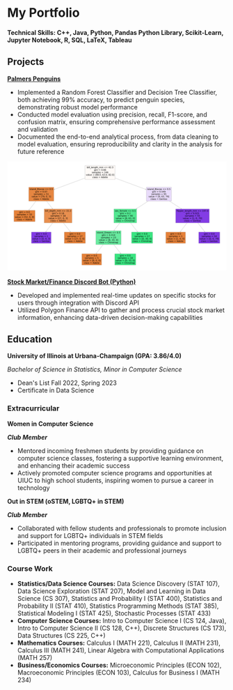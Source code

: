# My Portfolio

#### Technical Skills: C++, Java, Python, Pandas Python Library, Scikit-Learn, Jupyter Notebook, R, SQL, LaTeX, Tableau

## Projects

[**Palmers Penguins**](https://github.com/tiffanyle1302/PalmersPenguinAnalysis)
- Implemented a Random Forest Classifier and Decision Tree Classifier, both achieving 99% accuracy, to predict penguin species, demonstrating robust model performance
- Conducted model evaluation using precision, recall, F1-score, and confusion matrix, ensuring comprehensive performance assessment and validation
- Documented the end-to-end analytical process, from data cleaning to model evaluation, ensuring reproducibility and clarity in the analysis for future reference

![Random Forest Output1](/assets/output.png)

[**Stock Market/Finance Discord Bot (Python)**](https://github.com/tiffanyle1302/StonkBot)
- Developed and implemented real-time updates on specific stocks for users through integration with Discord API
- Utilized Polygon Finance API to gather and process crucial stock market information, enhancing data-driven decision-making capabilities


## Education
**University of Illinois at Urbana-Champaign (GPA: 3.86/4.0)**

*Bachelor of Science in Statistics, Minor in Computer Science*

- Dean's List Fall 2022, Spring 2023
- Certificate in Data Science

### **Extracurricular**
**Women in Computer Science**

***Club Member***
- Mentored incoming freshmen students by providing guidance on computer science classes, fostering a supportive learning environment, and enhancing their academic success
- Actively promoted computer science programs and opportunities at UIUC to high school students, inspiring women to pursue a career in technology

**Out in STEM (oSTEM, LGBTQ+ in STEM)**

***Club Member***
- Collaborated with fellow students and professionals to promote inclusion and support for LGBTQ+ individuals in STEM fields
- Participated in mentoring programs, providing guidance and support to LGBTQ+ peers in their academic and professional journeys


### **Course Work**
- **Statistics/Data Science Courses:** Data Science Discovery (STAT 107), Data Science Exploration (STAT 207), Model and Learning in Data Science (CS 307), Statistics and Probability I (STAT 400), Statistics and Probability II (STAT 410),  Statistics Programming Methods (STAT 385), Statistical Modeling I (STAT 425), Stochastic Processes (STAT 433)
- **Computer Science Courses:** Intro to Computer Science I (CS 124, Java), Intro to Computer Science II (CS 128, C++), Discrete Structures (CS 173), Data Structures (CS 225, C++)
- **Mathematics Courses:** Calculus I (MATH 221), Calculus II (MATH 231), Calculus III (MATH 241), Linear Algebra with Computational Applications (MATH 257)
- **Business/Economics Courses:** Microeconomic Principles (ECON 102), Macroeconomic Principles (ECON 103), Calculus for Business I (MATH 234)







